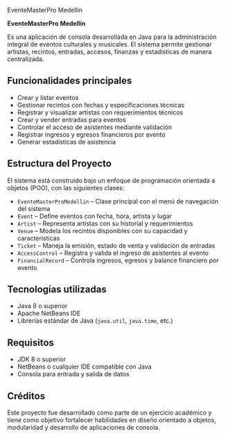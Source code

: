 EventeMasterPro Medellín

**EventeMasterPro Medellín** 

Es una aplicación de consola desarrollada en Java para la administración integral de eventos culturales y musicales. El sistema permite gestionar artistas, recintos, entradas, accesos, finanzas y estadísticas de manera centralizada.


## Funcionalidades principales ##

- Crear y listar eventos
- Gestionar recintos con fechas y especificaciones técnicas
- Registrar y visualizar artistas con requerimientos técnicos
- Crear y vender entradas para eventos
- Controlar el acceso de asistentes mediante validación
- Registrar ingresos y egresos financieros por evento
- Generar estadísticas de asistencia


## Estructura del Proyecto ##

El sistema está construido bajo un enfoque de programación orientada a objetos (POO), con las siguientes clases:

- `EventeMasterProMedellin` – Clase principal con el menú de navegación del sistema
- `Event` – Define eventos con fecha, hora, artista y lugar
- `Artist` – Representa artistas con su historial y requerimientos
- `Venue` – Modela los recintos disponibles con su capacidad y características
- `Ticket` – Maneja la emisión, estado de venta y validación de entradas
- `AccessControl` – Registra y valida el ingreso de asistentes al evento
- `FinancialRecord` – Controla ingresos, egresos y balance financiero por evento


## Tecnologías utilizadas ##

- Java 8 o superior
- Apache NetBeans IDE
- Librerías estándar de Java (`java.util`, `java.time`, etc.)


## Requisitos ##

- JDK 8 o superior
- NetBeans o cualquier IDE compatible con Java
- Consola para entrada y salida de datos


## Créditos ##

Este proyecto fue desarrollado como parte de un ejercicio académico y tiene como objetivo fortalecer habilidades en diseño orientado a objetos, modularidad y desarrollo de aplicaciones de consola.


